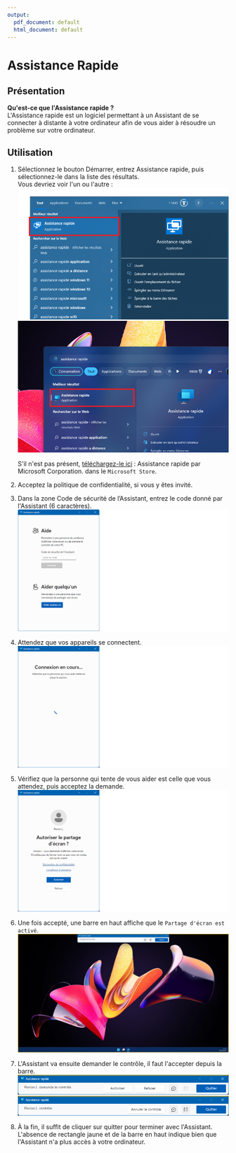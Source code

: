 ```yaml
---
output:
  pdf_document: default
  html_document: default
---
```

# Assistance Rapide

## Présentation

**Qu'est-ce que l'Assistance rapide ?**  
L'Assistance rapide est un logiciel permettant à un Assistant de se connecter à distante à votre ordinateur afin de vous aider à résoudre un problème sur votre ordinateur.

## Utilisation

1. Sélectionnez le bouton Démarrer, entrez Assistance rapide, puis sélectionnez-le dans la liste des résultats.  
    Vous devriez voir l'un ou l'autre :  
    ![Menu démarrer Windows 10, recherche du logiciel Assistance rapide](./menu_demarrer_w10.png)  
    ![Menu démarrer Windows 11, recherche du logiciel Assistance rapide](./menu_demarrer_w11.png)

    S'il n'est pas présent, [téléchargez-le ici](https://www.microsoft.com/store/productId/9P7BP5VNWKX5) : Assistance rapide par Microsoft Corporation. dans le `Microsoft Store`.

2. Acceptez la politique de confidentialité, si vous y êtes invité.

3. Dans la zone Code de sécurité de l’Assistant, entrez le code donné par l'Assistant (6 caractères).
    ![w11_ass_1](./w11_ass_1.png)

4. Attendez que vos appareils se connectent.  
    ![w11_ass_2](./w11_ass_2.png)

5. Vérifiez que la personne qui tente de vous aider est celle que vous attendez, puis acceptez la demande.  
    ![w11_ass_3](./w11_ass_3.png)

6. Une fois accepté, une barre en haut affiche que le `Partage d'écran est activé`.  
    ![w11_accepté_1](./w11_accepte_1.png)

7. L'Assistant va ensuite demander le contrôle, il faut l'accepter depuis la barre.  
    ![w11_accepté_2 - Copie (2)](./w11_accepte_2_2.png)
    ![w11_accepté_3 - Copie](./w11_accepte_3_2.png)

8. À la fin, il suffit de cliquer sur quitter pour terminer avec l'Assistant.  
   L'absence de rectangle jaune et de la barre en haut indique bien que l'Assistant n'a plus accès à votre ordinateur.
